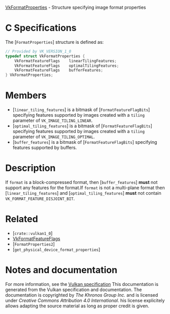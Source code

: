 [VkFormatProperties](https://www.khronos.org/registry/vulkan/specs/1.3-extensions/man/html/VkFormatProperties.html) - Structure specifying image format properties

# C Specifications
The [`FormatProperties`] structure is defined as:
```c
// Provided by VK_VERSION_1_0
typedef struct VkFormatProperties {
    VkFormatFeatureFlags    linearTilingFeatures;
    VkFormatFeatureFlags    optimalTilingFeatures;
    VkFormatFeatureFlags    bufferFeatures;
} VkFormatProperties;
```

# Members
- [`linear_tiling_features`] is a bitmask of [`FormatFeatureFlagBits`] specifying features supported by images created with a `tiling` parameter of `VK_IMAGE_TILING_LINEAR`.
- [`optimal_tiling_features`] is a bitmask of [`FormatFeatureFlagBits`] specifying features supported by images created with a `tiling` parameter of `VK_IMAGE_TILING_OPTIMAL`.
- [`buffer_features`] is a bitmask of [`FormatFeatureFlagBits`] specifying features supported by buffers.

# Description
If `format` is a block-compressed format, then [`buffer_features`] **must**  not support any features for the format.If `format` is not a multi-plane format then [`linear_tiling_features`]
and [`optimal_tiling_features`] **must**  not contain
`VK_FORMAT_FEATURE_DISJOINT_BIT`.

# Related
- [`crate::vulkan1_0`]
- [VkFormatFeatureFlags]()
- [`FormatProperties2`]
- [`get_physical_device_format_properties`]

# Notes and documentation
For more information, see the [Vulkan specification](https://www.khronos.org/registry/vulkan/specs/1.3-extensions/html/vkspec.html)
This documentation is generated from the Vulkan specification and documentation.
The documentation is copyrighted by *The Khronos Group Inc.* and is licensed under *Creative Commons Attribution 4.0 International*.
his license explicitely allows adapting the source material as long as proper credit is given.
        